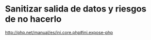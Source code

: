 # Sanitizar salida de datos y riesgos de no hacerlo

http://php.net/manual/es/ini.core.php#ini.expose-php

